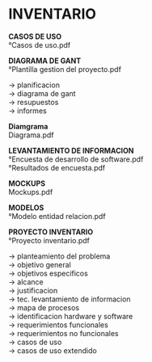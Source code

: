 # INVENTARIO

<b> CASOS DE USO </b>                       <br>
°Casos de uso.pdf

<b> DIAGRAMA DE GANT </b>                   <br>
°Plantilla gestion del proyecto.pdf

-> planificacion                            <br>
-> diagrama de gant                         <br>
-> resupuestos                              <br>
-> informes                                 <br>

<B> Diamgrama</b> <br>
Diagrama.pdf

<b> LEVANTAMIENTO DE INFORMACION </b>       <br>
°Encuesta de desarrollo de software.pdf     
°Resultados de encuesta.pdf

<b> MOCKUPS </b>                            <br>
Mockups.pdf

<b> MODELOS </b>                            <br>
°Modelo entidad relacion.pdf

<b> PROYECTO INVENTARIO </b>                <br>
°Proyecto inventario.pdf

-> planteamiento del problema               <br>
-> objetivo general                         <br>
-> objetivos especificos                    <br>
-> alcance                                  <br>
-> justificacion                            <br>
-> tec. levantamiento de informacion        <br>
-> mapa de procesos                         <br>
-> identificacion hardware y software       <br>
-> requerimientos funcionales               <br>
-> requerimientos no funcionales            <br>
-> casos de uso                             <br>
-> casos de uso extendido                   <br>
 
